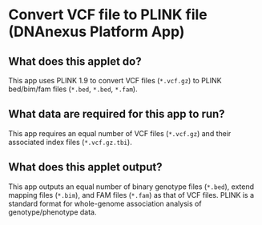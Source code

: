 # Convert VCF file to PLINK file (DNAnexus Platform App)

## What does this applet do?

This app uses PLINK 1.9 to convert VCF files (`*.vcf.gz`) to PLINK bed/bim/fam files (`*.bed`, `*.bed`, `*.fam`).

## What data are required for this app to run?

This app requires an equal number of VCF files (`*.vcf.gz`) and their associated index files (`*.vcf.gz.tbi`).

## What does this applet output?

This app outputs an equal number of binary genotype files (`*.bed`), extend mapping files (`*.bim`), and FAM files (`*.fam`) as that of VCF files. PLINK is a standard format for whole-genome association analysis of genotype/phenotype data.